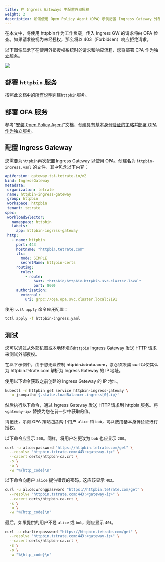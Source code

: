 ```yaml
---
title: 在 Ingress Gateways 中配置外部授权
weight: 2
description: 如何使用 Open Policy Agent（OPA）示例配置 Ingress Gateway 外部授权。
---
```


在本文中，将使用 httpbin 作为工作负载。传入 Ingress GW 的请求将由 OPA 检查。如果请求被视为未经授权，那么将以 403（Forbidden）响应拒绝请求。

以下图像显示了在使用外部授权系统时的请求和响应流程，您将部署 OPA 作为独立服务。

![](../../../assets/howto/authorization/ingress_gateway_flow.png)

## 部署 `httpbin` 服务

按照[此文档中的所有说明](../../../reference/samples/httpbin)创建`httpbin`服务。

## 部署 OPA 服务

参考"[安装 Open Policy Agent](../../../reference/samples/opa)"文档，创建[具有基本身份验证的策略](../../../reference/samples/opa#example-policy-with-basic-authentication)并[部署 OPA 作为独立服务](../../../reference/samples/opa#basic-deployment)。

## 配置 Ingress Gateway

您需要为`httpbin`再次配置 Ingress Gateway 以使用 OPA。创建名为 `httpbin-ingress.yaml` 的文件，其中包含以下内容：

```yaml
apiVersion: gateway.tsb.tetrate.io/v2
kind: IngressGateway
metadata:
 organization: tetrate
 name: httpbin-ingress-gateway
 group: httpbin
 workspace: httpbin
 tenant: tetrate
spec:
 workloadSelector:
   namespace: httpbin
   labels:
     app: httpbin-ingress-gateway
 http:
   - name: httpbin
     port: 443
     hostname: "httpbin.tetrate.com"
     tls:
       mode: SIMPLE
       secretName: httpbin-certs
     routing:
       rules:
         - route:
             host: "httpbin/httpbin.httpbin.svc.cluster.local"
             port: 8000
     authorization:
       external:
         uri: grpc://opa.opa.svc.cluster.local:9191
```

使用 `tctl apply` 命令应用配置：

```bash
tctl apply -f httpbin-ingress.yaml
```

## 测试

您可以通过从外部机器或本地环境向`httpbin` Ingress Gateway 发送 HTTP 请求来测试外部授权。

在以下示例中，由于您无法控制 httpbin.tetrate.com，您必须欺骗 curl 以使其认为 httpbin.tetrate.com 解析为 Ingress Gateway 的 IP 地址。

使用以下命令获取之前创建的 Ingress Gateway 的 IP 地址。

```bash
kubectl -n httpbin get service httpbin-ingress-gateway \
  -o jsonpath='{.status.loadBalancer.ingress[0].ip}'
```

然后执行以下命令，通过 Ingress Gateway 发送 HTTP 请求到 httpbin 服务。将 `<gateway-ip>` 替换为您在前一步中获取的值。

请记住，示例 OPA 策略包含两个用户 `alice` 和 `bob`，可以使用基本身份验证进行授权。

以下命令应显示 `200`。同样，将用户名更改为 `bob` 也应显示 `200`。

```bash
curl -u alice:password "https://httpbin.tetrate.com/get" \
  --resolve "httpbin.tetrate.com:443:<gateway-ip>" \
  --cacert certs/httpbin-ca.crt \
  -s \
  -o \
  -w "%{http_code}\n"
```

以下命令向用户 `alice` 提供错误的密码。这应该显示 `403`。

```bash
curl -u alice:wrongpassword "https://httpbin.tetrate.com/get" \
  --resolve "httpbin.tetrate.com:443:<gateway-ip>" \
  --cacert certs/httpbin-ca.crt \
  -s \
  -o \
  -w "%{http_code}\n"
```

最后，如果提供的用户不是 `alice` 或 `bob`，则应显示 `403`。

```bash
curl -u charlie:password "https://httpbin.tetrate.com/get" \
  --resolve "httpbin.tetrate.com:443:<gateway-ip>" \
  --cacert certs/httpbin-ca.crt \
  -s \
  -o \
  -w "%{http_code}\n"
```

